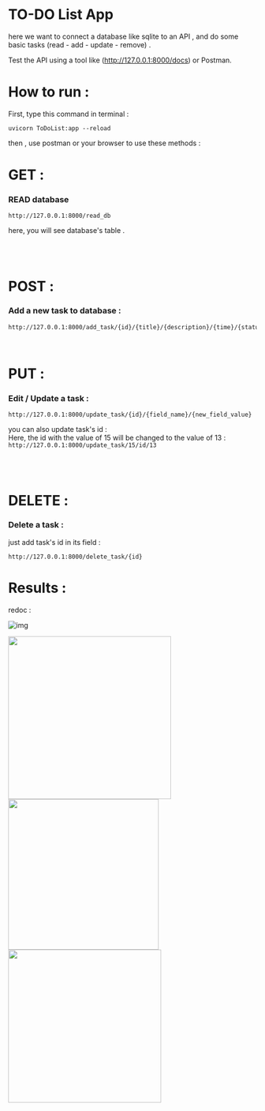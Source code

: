 # TO-DO List App

here we want to connect a database like sqlite to an API , and do some basic tasks (read - add - update - remove) . 


Test the API using a tool like (http://127.0.0.1:8000/docs) or Postman.

# How to run :

First, type this command in terminal :

```
uvicorn ToDoList:app --reload
```

then , use postman or your browser to use these methods :

# <b>GET</b> :
### READ database
```
http://127.0.0.1:8000/read_db
```
here, you will see database's table .

<br>
<br>


# <b>POST</b> :
### Add a new task to database :
```
http://127.0.0.1:8000/add_task/{id}/{title}/{description}/{time}/{status}
```
<br>

# <b>PUT</b> :
### Edit / Update a task :
```
http://127.0.0.1:8000/update_task/{id}/{field_name}/{new_field_value}
```
you can also update task's id : <br>
Here, the id with the value of 15 will be changed to the value of 13 :
``` http://127.0.0.1:8000/update_task/15/id/13 ```

<br>
<br>

# <b>DELETE</b> :
### Delete a task :
just add task's id in its field :
```
http://127.0.0.1:8000/delete_task/{id}
```

# Results :
redoc :
<br>

![img](assets/redoc_res.JPG)

<img src= "assets/redoc_add_task.JPG"  width="330" /> <img src= "assets/redoc_update_task.JPG"  width="305" /> <img src= "assets/redoc_del_task.JPG"  width="310" />